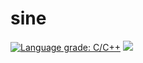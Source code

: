 # sine

<p align="left">
<a href="https://lgtm.com/projects/g/sushisharkjl/sine/context:cpp"><img alt="Language grade: C/C++" src="https://img.shields.io/lgtm/grade/cpp/g/sushisharkjl/sine.svg?logo=lgtm&logoWidth=18"/></a>
<a href="https://travis-ci.com/sushisharkjl/sine"><img src="https://travis-ci.com/sushisharkjl/sine.svg?branch=master"></a>
</p>
